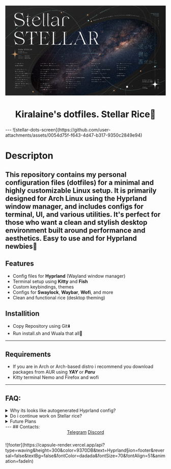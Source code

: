 ![](Wallpapers/stellar.png)
<div align="center">
    <h1> Kiralaine's dotfiles. Stellar Rice🌃</h1>
    <h3></h3>
</div>
---
![stellar-dots-screen](https://github.com/user-attachments/assets/0054d75f-f643-4d47-b317-9350c2849e94)

# Descripton
## This repository contains my personal configuration files (dotfiles) for a minimal and highly customizable Linux setup. It is primarily designed for Arch Linux using the Hyprland window manager, and includes configs for terminal, UI, and various utilities. It's perfect for those who want a clean and stylish desktop environment built around performance and aesthetics. Easy to use and for Hyprland newbies💫
## Features

- Config files for **Hyprland** (Wayland window manager)
- Terminal setup using **Kitty** and **Fish**
- Custom keybindings, themes
- Configs for **Swaylock**, **Waybar**, **Wofi**, and more
- Clean and functional rice (desktop theming)

## Installition
- Copy Repository using Git⬇️
- Run install.sh and Wuala that all🎉
---
## Requirements
- If you are in Arch or Arch-based distro i recommend you download packages from AUR using ***YAY*** or ***Paru***
- Kitty terminal Nemo and Firefox and wofi
---
## FAQ:
<details> 
  <summary>Why its looks like autogenerated Hyprland config?</summary>
    <h3>Its basic showcase for Newbies.Other Dots can be hard to install or use for newbies,So i creted Stellar Rice for newbies</h3> 
</details>
<details> 
  <summary>Do i continue work on Stellar rice?</summary>
   <h3>Difficult to say. I usually prefer DE for linux,because its more stable and easy to use and ***Stellar🌃*** is my first rice,I want continue work on Stellar cuz i liked the Hypr Ecosystem.</h3>
</details>
<details> 
  <summary>Future Plans</summary>
   <h3>I want add more utilites and write own programms for Hyprland compositor,i continue work with  Stellar on  KISS philosphy and create custom pkg in AUR</h3>
</details>
---
##  Contacts:
<div align="center">
    <a href="https://t.me/kiralaine">Telegram</a>
    <a href="https://discord.com/users/1332696057741578311">Discord</a>
    <h3></h3>
</div>
![footer](https://capsule-render.vercel.app/api?type=waving&height=300&color=9370DB&text=Hyprland&section=footer&reversal=false&textBg=false&fontColor=dadada&fontSize=70&fontAlign=51&animation=fadeIn)


